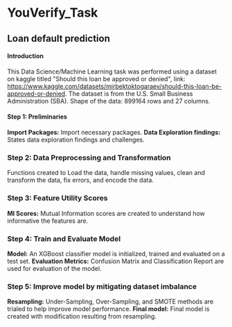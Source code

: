 # YouVerify_Task
## Loan default prediction

#### Introduction
This Data Science/Machine Learning task was performed using a dataset on kaggle titled "Should this loan be approved or denied", link: https://www.kaggle.com/datasets/mirbektoktogaraev/should-this-loan-be-approved-or-denied. The dataset is from the U.S. Small Business Administration (SBA). Shape of the data: 899164 rows and 27 columns.

#### Step 1: Preliminaries
**Import Packages:** Import necessary packages.
**Data Exploration findings:** States data exploration findings and challenges.

### Step 2: Data Preprocessing and Transformation
Functions created to Load the data, handle missing values, clean and transform the data, fix errors, and encode the data.

### Step 3: Feature Utility Scores
**MI Scores:** Mutual Information scores are created to understand how informative the features are.

### Step 4: Train and Evaluate Model
**Model:** An XGBoost classifier model is initialized, trained and evaluated on a test set.
**Evaluation Metrics:** Confusion Matrix and Classification Report are used for evaluation of the model.

### Step 5: Improve model by mitigating dataset imbalance
**Resampling:** Under-Sampling, Over-Sampling, and SMOTE methods are trialed to help improve model performance.
**Final model:** Final model is created with modification resulting from resampling.


